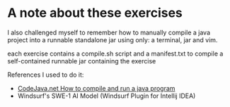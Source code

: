 # A note about these exercises

I also challenged myself to remember how to manually compile a java project into a runnable standalone jar using only: a terminal, jar and vim. 

each exercise contains a compile.sh script and a manifest.txt to compile a self-contained runnable jar containing the exercise

References I used to do it:
- [CodeJava.net How to compile and run a java program](https://www.codejava.net/java-core/tools/how-to-compile-package-and-run-a-java-program-using-command-line-tools-javac-jar-and-java)
- Windsurf's SWE-1 AI Model (Windsurf Plugin for Intellij IDEA)
